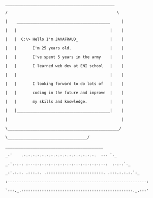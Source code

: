                                                                                                          ________________________________________________
                                                                                                        /                                                \
                                                                                                       |    _________________________________________     |
                                                                                                       |   |                                         |    |
                                                                                                       |   |  C:\> Hello I'm JAVAFRAUD_              |    |
                                                                                                       |   |       I'm 25 years old.                 |    |
                                                                                                       |   |       I've spent 5 years in the army    |    |
                                                                                                       |   |       I learned web dev at ENI school   |    |
                                                                                                       |   |                                         |    |
                                                                                                       |   |       I looking forward to do lots of   |    |
                                                                                                       |   |       coding in the future and improve  |    |
                                                                                                       |   |       my skills and knowledge.          |    |
                                                                                                       |   |_________________________________________|    |
                                                                                                       |                                                  |
                                                                                                        \_________________________________________________/
                                                                                                               \___________________________________/
                                                                                                            ___________________________________________
                                                                                                         _-'    .-.-.-.-.-.-.-.-.-.-.-.-.-.-.-.-.  --- `-_
                                                                                                      _-'.-.-. .---.-.-.-.-.-.-.-.-.-.-.-.-.-.-.--.  .-.-.`-_
                                                                                                    _-'.-.-. .---.-. .-------------------------. .---.-.-.-.`-_
                                                                                                  :-------------------------------------------------------------:
                                                                                                  `---._.-------------------------------------------------._.---'

<!---
JavaFraud/JavaFraud is a ✨ special ✨ repository because its `README.md` (this file) appears on your GitHub profile.
You can click the Preview link to take a look at your changes.
--->
